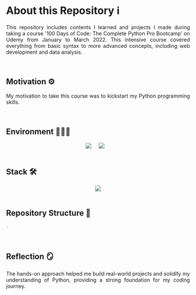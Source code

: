 <div align="justify">
  
# About this Repository ℹ️
This repository includes contents I learned and projects I made during taking a course '100 Days of Code: The Complete Python Pro Bootcamp' on Udemy from January to March 2022.
This intensive course covered everything from basic syntax to more advanced concepts, including web development and data analysis.

<br>

## Motivation ⚙️
My motivation to take this course was to kickstart my Python programming skills. 

<br>

## Environment 👩🏻‍💻
<div align="center">
  <img src="https://img.shields.io/badge/pycharm-143?style=flat-square&logo=pycharm&logoColor=black&color=green&labelColor=green">&nbsp;&nbsp;&nbsp;&nbsp;
  <img src="https://img.shields.io/badge/Visual%20Studio%20Code-0078d7.svg?style=flat-square&logo=visual-studio-code&logoColor=white">&nbsp;&nbsp;&nbsp;&nbsp;
</div>

<br>

## Stack 🛠️
<div align="center">
  <img src="https://img.shields.io/badge/python-3670A0?style=flat-square&logo=python&logoColor=white">
</div>

<br>

## Repository Structure 🌲
```bash
.
```

<br>

## Reflection 🪞

The hands-on approach helped me build real-world projects and solidify my understanding of Python, providing a strong foundation for my coding journey.
<br>
  
</div>
